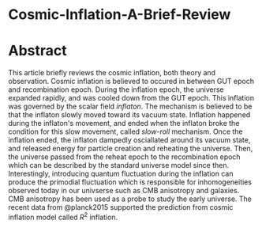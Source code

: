 # Cosmic-Inflation-A-Brief-Review

# Abstract

This article briefly reviews the cosmic inflation, both theory and observation. Cosmic inflation is believed to occured in between GUT epoch and recombination epoch. During the inflation epoch, the universe expanded rapidly, and was cooled down from the GUT epoch. This inflation was governed by the scalar field *inflaton*. The mechanism is believed to be that the inflaton slowly moved toward its vacuum state. Inflation happened during the inflaton's movement, and ended when the inflaton broke the condition for this slow movement, called *slow-roll* mechanism. Once the inflation ended, the inflaton dampedly osciallated around its vacuum state, and released energy for particle creation and reheating the universe. Then, the universe passed from the reheat epoch to the recombination epoch which can be described by the standard universe model since then. Interestingly, introducing quantum fluctuation during the inflation can produce the primodial fluctuation which is responsible for inhomogeneities observed today in our univserse such as CMB anisotropy and galaxies. CMB anisotropy has been used as a probe to study the early universe. The recent data from @planck2015 supported the prediction from cosmic inflation model called $R^2$ inflation.
